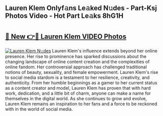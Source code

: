 ## Lauren Klem Onlyf𝚊ns Le𝚊ked N𝚞des - Part-Ksj Photos Video - Hot Part Le𝚊ks 8hG1H

# <h2><a href="http://ac13376.deff.icu/?id=Lauren+Klem">🔗 New 👉🔴 Lauren Klem VIDEO Photos</a></h2>

[![Lauren Klem N𝚞des](https://i.imgur.com/rIISA9y.gif)](http://ac13376.deff.icu/?id=Lauren+Klem)
Lauren Klem's influence extends beyond her online presence. Her rise to prominence has sparked discussions about the changing landscape of online content creation and the complexities of online fandom. Her controversial approach has challenged traditional notions of beauty, sexuality, and female empowerment. Lauren Klem's rise to social media stardom is a testament to her resilience, creativity, and authenticity. From her humble beginnings as a gamer to her current status as a content creator and model, Lauren Klem has proven that with hard work, dedication, and a little bit of charm, anyone can make a name for themselves in the digital world. As she continues to grow and evolve, Lauren Klem remains an inspiration to her fans and a force to be reckoned with in the world of social media.
